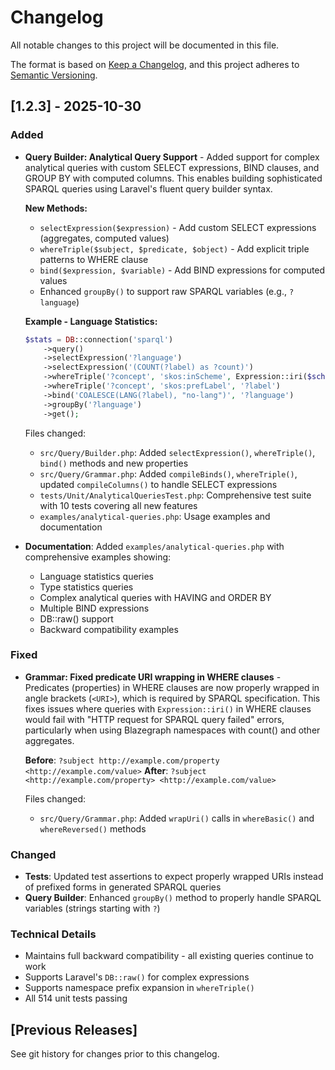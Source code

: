 # Changelog

All notable changes to this project will be documented in this file.

The format is based on [Keep a Changelog](https://keepachangelog.com/en/1.0.0/),
and this project adheres to [Semantic Versioning](https://semver.org/spec/v2.0.0.html).

## [1.2.3] - 2025-10-30

### Added
- **Query Builder: Analytical Query Support** - Added support for complex analytical queries with custom SELECT expressions, BIND clauses, and GROUP BY with computed columns. This enables building sophisticated SPARQL queries using Laravel's fluent query builder syntax.

  **New Methods:**
  - `selectExpression($expression)` - Add custom SELECT expressions (aggregates, computed values)
  - `whereTriple($subject, $predicate, $object)` - Add explicit triple patterns to WHERE clause
  - `bind($expression, $variable)` - Add BIND expressions for computed values
  - Enhanced `groupBy()` to support raw SPARQL variables (e.g., `?language`)

  **Example - Language Statistics:**
  ```php
  $stats = DB::connection('sparql')
      ->query()
      ->selectExpression('?language')
      ->selectExpression('(COUNT(?label) as ?count)')
      ->whereTriple('?concept', 'skos:inScheme', Expression::iri($schemeUri))
      ->whereTriple('?concept', 'skos:prefLabel', '?label')
      ->bind('COALESCE(LANG(?label), "no-lang")', '?language')
      ->groupBy('?language')
      ->get();
  ```

  Files changed:
  - `src/Query/Builder.php`: Added `selectExpression()`, `whereTriple()`, `bind()` methods and new properties
  - `src/Query/Grammar.php`: Added `compileBinds()`, `whereTriple()`, updated `compileColumns()` to handle SELECT expressions
  - `tests/Unit/AnalyticalQueriesTest.php`: Comprehensive test suite with 10 tests covering all new features
  - `examples/analytical-queries.php`: Usage examples and documentation

- **Documentation**: Added `examples/analytical-queries.php` with comprehensive examples showing:
  - Language statistics queries
  - Type statistics queries
  - Complex analytical queries with HAVING and ORDER BY
  - Multiple BIND expressions
  - DB::raw() support
  - Backward compatibility examples

### Fixed
- **Grammar: Fixed predicate URI wrapping in WHERE clauses** - Predicates (properties) in WHERE clauses are now properly wrapped in angle brackets (`<URI>`), which is required by SPARQL specification. This fixes issues where queries with `Expression::iri()` in WHERE clauses would fail with "HTTP request for SPARQL query failed" errors, particularly when using Blazegraph namespaces with count() and other aggregates.

  **Before**: `?subject http://example.com/property <http://example.com/value>`
  **After**: `?subject <http://example.com/property> <http://example.com/value>`

  Files changed:
  - `src/Query/Grammar.php`: Added `wrapUri()` calls in `whereBasic()` and `whereReversed()` methods

### Changed
- **Tests**: Updated test assertions to expect properly wrapped URIs instead of prefixed forms in generated SPARQL queries
- **Query Builder**: Enhanced `groupBy()` method to properly handle SPARQL variables (strings starting with `?`)

### Technical Details
- Maintains full backward compatibility - all existing queries continue to work
- Supports Laravel's `DB::raw()` for complex expressions
- Supports namespace prefix expansion in `whereTriple()`
- All 514 unit tests passing

## [Previous Releases]

See git history for changes prior to this changelog.
